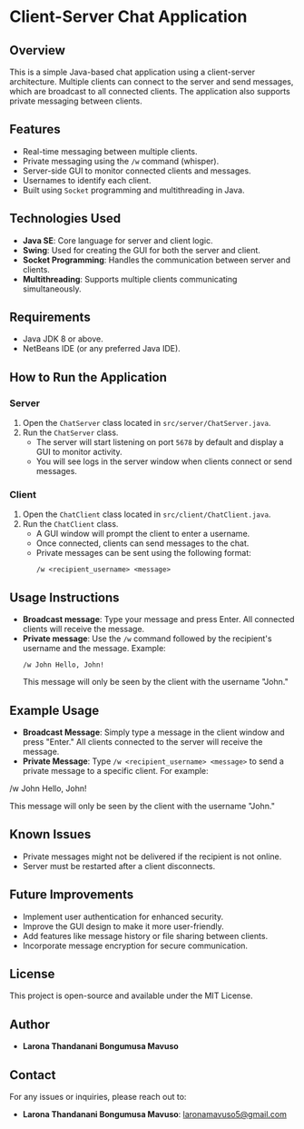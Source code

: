 
# Client-Server Chat Application

## Overview
This is a simple Java-based chat application using a client-server architecture. Multiple clients can connect to the server and send messages, which are broadcast to all connected clients. The application also supports private messaging between clients.

## Features
- Real-time messaging between multiple clients.
- Private messaging using the `/w` command (whisper).
- Server-side GUI to monitor connected clients and messages.
- Usernames to identify each client.
- Built using `Socket` programming and multithreading in Java.

## Technologies Used
- **Java SE**: Core language for server and client logic.
- **Swing**: Used for creating the GUI for both the server and client.
- **Socket Programming**: Handles the communication between server and clients.
- **Multithreading**: Supports multiple clients communicating simultaneously.

## Requirements
- Java JDK 8 or above.
- NetBeans IDE (or any preferred Java IDE).

## How to Run the Application

### Server
1. Open the `ChatServer` class located in `src/server/ChatServer.java`.
2. Run the `ChatServer` class.
   - The server will start listening on port `5678` by default and display a GUI to monitor activity.
   - You will see logs in the server window when clients connect or send messages.

### Client
1. Open the `ChatClient` class located in `src/client/ChatClient.java`.
2. Run the `ChatClient` class.
   - A GUI window will prompt the client to enter a username.
   - Once connected, clients can send messages to the chat.
   - Private messages can be sent using the following format:
     ```
     /w <recipient_username> <message>
     ```

## Usage Instructions
- **Broadcast message**: Type your message and press Enter. All connected clients will receive the message.
- **Private message**: Use the `/w` command followed by the recipient's username and the message. Example:
     ```
     /w John Hello, John!
     ```
     This message will only be seen by the client with the username "John."

## Example Usage
- **Broadcast Message**: Simply type a message in the client window and press "Enter." All clients connected to the server will receive the message.
- **Private Message**: Type `/w <recipient_username> <message>` to send a private message to a specific client. For example:

/w John Hello, John!

This message will only be seen by the client with the username "John."

## Known Issues

- Private messages might not be delivered if the recipient is not online.
- Server must be restarted after a client disconnects.

## Future Improvements
- Implement user authentication for enhanced security.
- Improve the GUI design to make it more user-friendly.
- Add features like message history or file sharing between clients.
- Incorporate message encryption for secure communication.

## License
This project is open-source and available under the MIT License.

## Author
- **Larona Thandanani Bongumusa Mavuso**
## Contact

For any issues or inquiries, please reach out to:
- **Larona Thandanani Bongumusa Mavuso**: laronamavuso5@gmail.com

